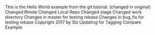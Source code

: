 This is the Hello World example from the git tutorial.
(changed in original)
Changed Rmote
Changed Local Repo
Changed stage
Changed work directory
Changes in master for testing rebase
Changes in bug_fix for testing rebase
Copyright 2017 by Slz
Updating for Tagging Compare Example
